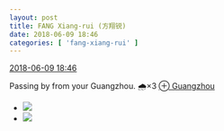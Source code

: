 ```yaml
---
layout: post
title: FANG Xiang-rui (方翔锐)
date: 2018-06-09 18:46
categories: [ 'fang-xiang-rui' ]
---
```


<div class="weibo-info">
  <a href="https://weibo.com/6117583008/GkAADyyP5">2018-06-09 18:46</a>
</div>

Passing by from your Guangzhou. 🌧️×3 [⊕ Guangzhou](https://weibo.com/p/1001018008644010000000000)

<!-- more -->

<ul class="weibo-pic-list-1">
  <li class="weibo-pic">
    <a href="https://wx3.sinaimg.cn/mw690/006G0KNGgy1fs54b3s15pj31up2w77wh.jpg"><img src="https://wx3.sinaimg.cn/thumb150/006G0KNGgy1fs54b3s15pj31up2w77wh.jpg"/></a>
  </li>
  <li class="weibo-pic">
    <a href="https://wx1.sinaimg.cn/mw690/006G0KNGgy1fs54arn1e9j31u02wg7w5.jpg"><img src="https://wx1.sinaimg.cn/thumb150/006G0KNGgy1fs54arn1e9j31u02wg7w5.jpg"/></a>
  </li>
</ul>
